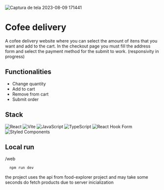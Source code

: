 
![Captura de tela 2023-08-09 171441](https://github.com/gabislera/Cofee-Delivery/assets/112272723/ada5c4d7-249b-4f15-94b3-c1edaaba9f43)

# Cofee delivery

A cofee delivery website where you can select the amount of itens that you want and add to the cart. In the checkout page you must fill the address form and select the payment method for the submit to work.
(responsivity in progress)


## Functionalities

- Change quantity
- Add to cart
- Remove from cart
- Submit order


## Stack

![React](https://img.shields.io/badge/react-%2320232a.svg?style=for-the-badge&logo=react&logoColor=%2361DAFB)
![Vite](https://img.shields.io/badge/vite-%23646CFF.svg?style=for-the-badge&logo=vite&logoColor=white)
![JavaScript](https://img.shields.io/badge/javascript-%23323330.svg?style=for-the-badge&logo=javascript&logoColor=%23F7DF1E)
![TypeScript](https://img.shields.io/badge/typescript-%23007ACC.svg?style=for-the-badge&logo=typescript&logoColor=white)
![React Hook Form](https://img.shields.io/badge/React%20Hook%20Form-%23EC5990.svg?style=for-the-badge&logo=reacthookform&logoColor=white)
![Styled Components](https://img.shields.io/badge/styled--components-DB7093?style=for-the-badge&logo=styled-components&logoColor=white)


## Local run

/web
```bash
  npm run dev
```
the project uses the api from food-explorer project and may take some seconds do fetch products due to server inicialization
